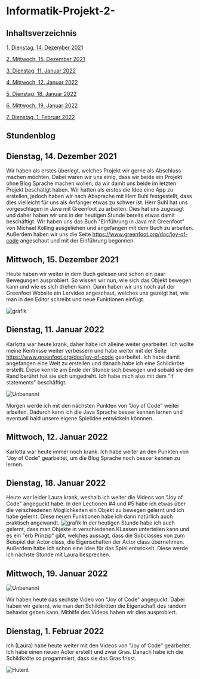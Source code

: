 # Informatik-Projekt-2-

## Inhaltsverzeichnis 

[1.   Dienstag, 14. Dezember 2021](#1)

[2.   Mittwoch, 15. Dezember 2021](#2)

[3.   Dienstag, 11. Januar 2022](#3)

[4.   Mittwoch, 12. Januar 2022](#4)

[5.   Dienstag, 18. Januar 2022](#5)

[6.   Mittwoch, 19. Januar 2022](#6)

[7.   Dienstag, 1. Februar 2022](#7)

## Stundenblog

## <a name="1"></a> Dienstag, 14. Dezember 2021

Wir haben als erstes überlegt, welches Projekt wir gerne als Abschluss machen möchten. Dabei waren wir uns einig, dass wir beide ein Projekt ohne Blog Sprache machen wollen, da wir damit uns beide im letzten Projekt beschätigt haben. Wir hatten als erstes die Idee eine App zu erstellen, jedoch haben wir nach Absprache mit Herr Buhl festgestellt, dass dies vielleicht für uns als Anfänger etwas zu schwer ist. Herr Buhl hat uns vorgeschlagen in Java mit Greenfoot zu arbeiten. Dies hat uns zugesagt und daher haben wir uns in der heutigen Stunde bereits etwas damit beschäftigt. Wir haben uns das Buch "Einführung in Java mit Greenfoot" von Michael Kölling ausgeliehen und angefangen mit dem Buch zu arbeiten. Außerdem haben wir uns die Seite https://www.greenfoot.org/doc/joy-of-code angeschaut und mit der Einführung begonnen. 

## <a name="2"></a> Mittwoch, 15. Dezember 2021

Heute haben wir weiter in dem Buch gelesen und schon ein paar Bewegungen ausprobiert. So wissen wir nun, wie sich das Objekt bewegen kann und wie es sich drehen kann. Dann haben wir uns noch auf der Greenfoot Website ein Lervideo angeschaut, welches uns gezeigt hat, wie man in den Editor schreibt und neue Funktionen einfügt. 

![grafik](https://user-images.githubusercontent.com/88385860/146188448-2a880b42-af76-4708-a748-91ce56a20e9d.png)

## <a name="3"></a> Dienstag, 11. Januar 2022

Karlotta war heute krank, daher habe ich alleine weiter gearbeitet. Ich wollte meine Kentnisse weiter verbessern und habe weiter mit der Seite https://www.greenfoot.org/doc/joy-of-code gearbeitet. Ich habe damit angefangen eine Welt zu erstellen und danach habe ich eine Schildkröte erstellt. Diese konnte am Ende der Stunde sich bewegen und sobald sie den Rand berührt hat sie sich umgedreht. Ich habe mich also mit dem "If statements" beschäftigt. 

![Unbenannt](https://user-images.githubusercontent.com/88386035/149142910-6ae2fab3-95e2-429e-bfda-77466ef293a1.PNG)

Morgen werde ich mit den nächsten Punkten von "Joy of Code" weiter arbeiten. Dadurch kann ich die Java Sprache besser kennen lernen und eventuell bald unsere eigene Spielidee entwickeln könnnen. 

## <a name="4"></a> Mittwoch, 12. Januar 2022

Karlotta war heute immer noch krank. Ich habe weiter an den Punkten von "Joy of Code" gearbeitet, um  die Blog Sprache noch besser kennen zu lernen. 

## <a name="5"></a> Dienstag, 18. Januar 2022

Heute war leider Laura krank, weshalb ich weiter die Videos von "Joy of Code" angeguckt habe. In den Lectionen #4 und #5 habe ich etwas über die verschiedenen Möglichkeiten ein Objekt zu bewegen gelernt und ich habe gelernt. Diese neuen Funktionen habe ich dann natürlich auch praktisch angewandt. 
![grafik](https://user-images.githubusercontent.com/88385860/149965858-27313754-0851-45a2-9e93-602f804c8605.png)
In der heutigen Stunde habe ich auch gelernt, dass man Objekte in verschiedenen KLassen unterteilen kann und es ein "erb Prinzip" gibt, welches aussagt, dass die Subclasses von zum Beispiel der Actor class, die Eigenschaften der Actor class übernehmen. Außerdem habe ich schon eine Idee für das Spiel entwickelt. Diese werde ich nächste Stunde mit Laura besprechen.

## <a name="6"></a> Mittwoch, 19. Januar 2022

![Unbenannt](https://user-images.githubusercontent.com/88386035/150133408-96296781-cd3c-4e30-b918-69872fefc6c4.PNG)

Wir haben heute das sechste Video von "Joy of Code" angeguckt. Dabei haben wir gelernt, wie man den Schildkröten die Eigenschaft des random behavior geben kann. Mithilfe des Videos haben wir dies ausprobiert. 

## <a name="7"></a> Dienstag, 1. Februar 2022

Ich (Laura) habe heute weiter mit den Videos von "Joy of Code" gearbeitet. Ich habe einen neuen Actor erstellt und zwar Gras. Danach habe ich die Schildkröte so progammiert, dass sie das Gras frisst. 

![Hutent](https://user-images.githubusercontent.com/88386035/151990303-3b215baf-b6cf-450f-93f8-df2ae5da7e43.PNG)


